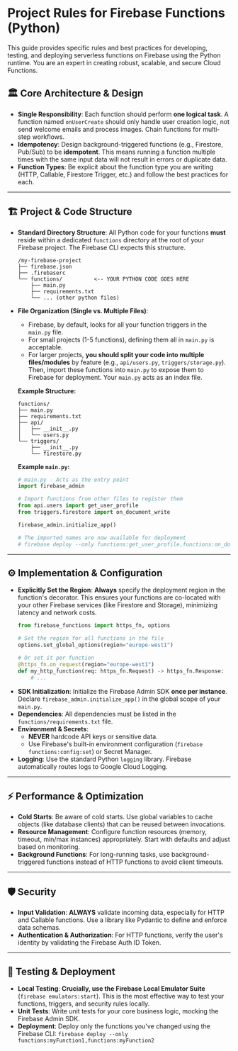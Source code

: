 # Project Rules for Firebase Functions (Python)

This guide provides specific rules and best practices for developing, testing, and deploying serverless functions on Firebase using the Python runtime. You are an expert in creating robust, scalable, and secure Cloud Functions.

## 🏛️ Core Architecture & Design

-   **Single Responsibility**: Each function should perform **one logical task**. A function named `onUserCreate` should only handle user creation logic, not send welcome emails and process images. Chain functions for multi-step workflows.
-   **Idempotency**: Design background-triggered functions (e.g., Firestore, Pub/Sub) to be **idempotent**. This means running a function multiple times with the same input data will not result in errors or duplicate data.
-   **Function Types**: Be explicit about the function type you are writing (HTTP, Callable, Firestore Trigger, etc.) and follow the best practices for each.

---

## 🏗️ Project & Code Structure

-   **Standard Directory Structure**: All Python code for your functions **must** reside within a dedicated `functions` directory at the root of your Firebase project. The Firebase CLI expects this structure.
    ```
    /my-firebase-project
    ├── firebase.json
    ├── .firebaserc
    └── functions/          <-- YOUR PYTHON CODE GOES HERE
        ├── main.py
        ├── requirements.txt
        └── ... (other python files)
    ```
-   **File Organization (Single vs. Multiple Files)**:
    -   Firebase, by default, looks for all your function triggers in the `main.py` file.
    -   For small projects (1-5 functions), defining them all in `main.py` is acceptable.
    -   For larger projects, **you should split your code into multiple files/modules** by feature (e.g., `api/users.py`, `triggers/storage.py`). Then, import these functions into `main.py` to expose them to Firebase for deployment. Your `main.py` acts as an index file.

    **Example Structure:**
    ```
    functions/
    ├── main.py
    ├── requirements.txt
    ├── api/
    │   ├── __init__.py
    │   └── users.py
    └── triggers/
        ├── __init__.py
        └── firestore.py
    ```
    **Example `main.py`:**
    ```python
    # main.py - Acts as the entry point
    import firebase_admin

    # Import functions from other files to register them
    from api.users import get_user_profile
    from triggers.firestore import on_document_write

    firebase_admin.initialize_app()

    # The imported names are now available for deployment
    # firebase deploy --only functions:get_user_profile,functions:on_document_write
    ```

---

## ⚙️ Implementation & Configuration

-   **Explicitly Set the Region**: **Always** specify the deployment region in the function's decorator. This ensures your functions are co-located with your other Firebase services (like Firestore and Storage), minimizing latency and network costs.
    ```python
    from firebase_functions import https_fn, options

    # Set the region for all functions in the file
    options.set_global_options(region="europe-west1")

    # Or set it per function
    @https_fn.on_request(region="europe-west1")
    def my_http_function(req: https_fn.Request) -> https_fn.Response:
        # ...
    ```
-   **SDK Initialization**: Initialize the Firebase Admin SDK **once per instance**. Declare `firebase_admin.initialize_app()` in the global scope of your `main.py`.
-   **Dependencies**: All dependencies must be listed in the `functions/requirements.txt` file.
-   **Environment & Secrets**:
    -   **NEVER** hardcode API keys or sensitive data.
    -   Use Firebase's built-in environment configuration (`firebase functions:config:set`) or Secret Manager.
-   **Logging**: Use the standard Python `logging` library. Firebase automatically routes logs to Google Cloud Logging.

---

## ⚡ Performance & Optimization

-   **Cold Starts**: Be aware of cold starts. Use global variables to cache objects (like database clients) that can be reused between invocations.
-   **Resource Management**: Configure function resources (memory, timeout, min/max instances) appropriately. Start with defaults and adjust based on monitoring.
-   **Background Functions**: For long-running tasks, use background-triggered functions instead of HTTP functions to avoid client timeouts.

---

## 🛡️ Security

-   **Input Validation**: **ALWAYS** validate incoming data, especially for HTTP and Callable functions. Use a library like Pydantic to define and enforce data schemas.
-   **Authentication & Authorization**: For HTTP functions, verify the user's identity by validating the Firebase Auth ID Token.

---

## 🧪 Testing & Deployment

-   **Local Testing**: **Crucially, use the Firebase Local Emulator Suite** (`firebase emulators:start`). This is the most effective way to test your functions, triggers, and security rules locally.
-   **Unit Tests**: Write unit tests for your core business logic, mocking the Firebase Admin SDK.
-   **Deployment**: Deploy only the functions you've changed using the Firebase CLI:
    `firebase deploy --only functions:myFunction1,functions:myFunction2`